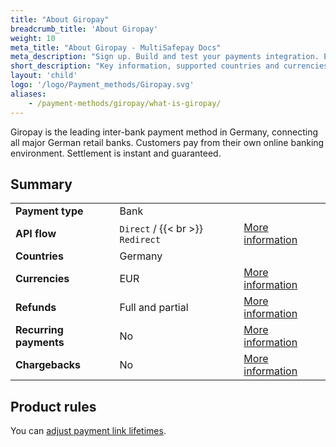 ```yaml
---
title: "About Giropay"
breadcrumb_title: 'About Giropay'
weight: 10
meta_title: "About Giropay - MultiSafepay Docs"
meta_description: "Sign up. Build and test your payments integration. Explore our products and services. Use our API Reference, SDKs, and wrappers. Get support."
short_description: "Key information, supported countries and currencies, product rules"
layout: 'child'
logo: '/logo/Payment_methods/Giropay.svg'
aliases: 
    - /payment-methods/giropay/what-is-giropay/
---
```


Giropay is the leading inter-bank payment method in Germany, connecting all major German retail banks. Customers pay from their own online banking environment. Settlement is instant and guaranteed.

## Summary

|   |   |   |
|---|---|---|
| **Payment type**   | Bank  | |
| **API flow**  | `Direct` / {{< br >}} `Redirect` | [More information](/developer/api/difference-between-direct-and-redirect) |
| **Countries**  | Germany  | |
| **Currencies**  | EUR | [More information](/faq/general/supported-currencies) | 
| **Refunds**  | Full and partial  | [More information](/payment-methods/banks/giropay/user-guide/processing-refunds) | 
| **Recurring payments**  | No | [More information](/tools/recurring-payments)  |
| **Chargebacks**  | No | [More information](/faq/chargebacks)  |

## Product rules

You can [adjust payment link lifetimes](/developer/api/adjusting-payment-link-lifetimes/).


